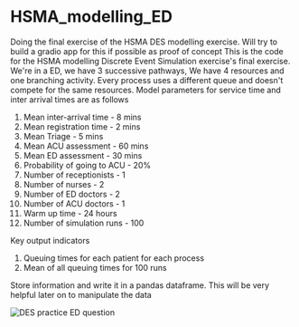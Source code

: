 # HSMA_modelling_ED
Doing the final exercise of the HSMA DES modelling exercise. Will try to build a gradio app for this if possible as proof of concept
This is the code for the HSMA modelling Discrete Event Simulation exercise's final exercise. We're in a ED, we have 3 successive pathways, We have 4 resources and one branching activity. Every process uses a different queue and doesn't compete for the same resources. Model parameters for service time and inter arrival times are as follows
1) Mean inter-arrival time - 8 mins
2) Mean registration time - 2 mins
3) Mean Triage - 5 mins
4) Mean ACU assessment - 60 mins
5) Mean ED assessment - 30 mins
7) Probability of going to ACU - 20%
8) Number of receptionists - 1
9) Number of nurses - 2
10) Number of ED doctors - 2
11) Number of ACU doctors - 1
12) Warm up time - 24 hours
13) Number of simulation runs - 100

Key output indicators
1) Queuing times for each patient for each process
2) Mean of all queuing times for 100 runs

Store information and write it in a pandas dataframe. This will be very helpful later on to manipulate the data


![DES practice ED question](https://github.com/varadpuntambekar/HSMA_modelling_ED/assets/147520919/936c9665-bf31-4f1f-82ed-56d2bf9729ca)

